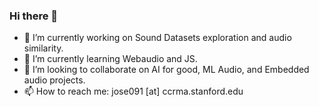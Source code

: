 ### Hi there 👋


- 🔭 I’m currently working on Sound Datasets exploration and audio similarity.
- 🌱 I’m currently learning Webaudio and JS.
- 👯 I’m looking to collaborate on AI for good, ML Audio, and Embedded audio projects.
- 📫 How to reach me: jose091 [at] ccrma.stanford.edu


<!--
**wetdog/wetdog** is a ✨ _special_ ✨ repository because its `README.md` (this file) appears on your GitHub profile.

Here are some ideas to get you started:

- 🔭 I’m currently working on ...
- 🌱 I’m currently learning ...
- 👯 I’m looking to collaborate on ...
- 🤔 I’m looking for help with ...
- 💬 Ask me about ...
- 📫 How to reach me: ...
- 😄 Pronouns: ...
- ⚡ Fun fact: ...
-->
